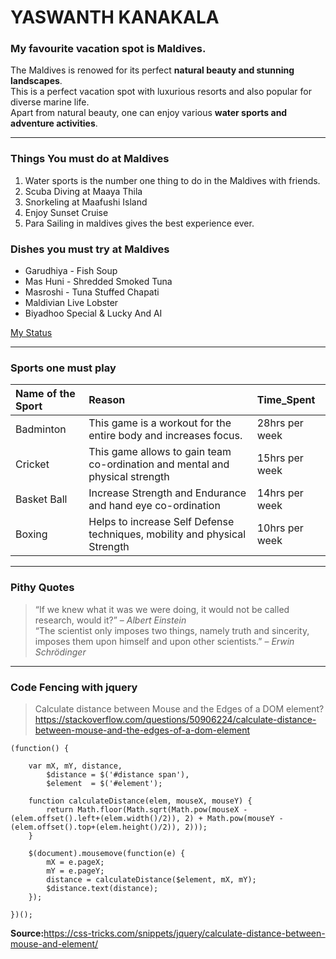 # YASWANTH KANAKALA
### My favourite vacation spot is Maldives.

The Maldives is renowed for its perfect **natural beauty and stunning landscapes**.<br>
This is a perfect vacation spot with luxurious resorts and also popular for diverse marine life.<br>
Apart from natural beauty, one can enjoy various **water sports and adventure activities**.  

---

### Things You must do at Maldives 
1. Water sports is the number one thing to do in the Maldives with friends. 
2. Scuba Diving at Maaya Thila
3. Snorkeling at Maafushi Island
4. Enjoy Sunset Cruise 
5. Para Sailing in maldives gives the best experience ever.

 ### Dishes you must try at Maldives

 * Garudhiya - Fish Soup
 * Mas Huni - Shredded Smoked Tuna
 * Masroshi - Tuna Stuffed Chapati
 * Maldivian Live Lobster
 * Biyadhoo Special & Lucky And AI

 [My Status](C:\Users\S567546\Documents\webapps-repos\my2-kanakala\MyStats.md)
  
---
### Sports one must play

|Name of the Sport |Reason | Time_Spent |
| :--- |:--- |:--- |
| Badminton |This game is a workout for the entire body and increases focus.|28hrs per week  |
| Cricket |This game allows to gain team co-ordination and mental and physical strength|15hrs per week |
| Basket Ball |Increase Strength and Endurance and hand eye co-ordination |14hrs per week  |
| Boxing |Helps to increase Self Defense techniques, mobility and physical Strength |10hrs per week  |

---
### Pithy Quotes 

>“If we knew what it was we were doing, it would not be called research, would it?” – *Albert Einstein*<br>
>“The scientist only imposes two things, namely truth and sincerity, imposes them upon himself and upon other scientists.” – *Erwin Schrödinger*

---
### Code Fencing with jquery 

>Calculate distance between Mouse and the Edges of a DOM element? <https://stackoverflow.com/questions/50906224/calculate-distance-between-mouse-and-the-edges-of-a-dom-element>

```
(function() {
    
    var mX, mY, distance,
        $distance = $('#distance span'),
        $element  = $('#element');

    function calculateDistance(elem, mouseX, mouseY) {
        return Math.floor(Math.sqrt(Math.pow(mouseX - (elem.offset().left+(elem.width()/2)), 2) + Math.pow(mouseY - (elem.offset().top+(elem.height()/2)), 2)));
    }

    $(document).mousemove(function(e) {  
        mX = e.pageX;
        mY = e.pageY;
        distance = calculateDistance($element, mX, mY);
        $distance.text(distance);         
    });

})(); 
```
**Source:**<https://css-tricks.com/snippets/jquery/calculate-distance-between-mouse-and-element/>
